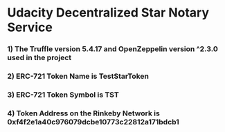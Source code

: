 # Udacity Decentralized Star Notary Service

### 1) The Truffle version 5.4.17 and OpenZeppelin version ^2.3.0 used in the project 

### 2) ERC-721 Token Name is TestStarToken

### 3) ERC-721 Token Symbol is TST

### 4) Token Address on the Rinkeby Network is 0xf4f2e1a40c976079dcbe10773c22812a171bdcb1